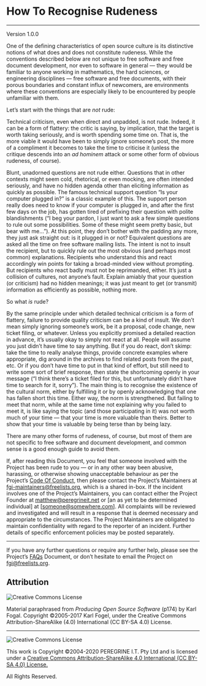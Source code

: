 # How To Recognise Rudeness

---

Version 1.0.0

One of the defining characteristics of open source culture is its distinctive notions of what does and does not constitute rudeness. While the conventions described below are not unique to free software and free document development, nor even to software in general — they would be familiar to anyone working in mathematics, the hard sciences, or engineering disciplines — free software and free documents, with their porous boundaries and constant influx of newcomers, are environments where these conventions are especially likely to be encountered by people unfamiliar with them.

Let&rsquo;s start with the things that are *not* rude:

Technical criticism, even when direct and unpadded, is not rude. Indeed, it can be a form of flattery: the critic is saying, by implication, that the target is worth taking seriously, and is worth spending some time on. That is, the more viable it would have been to simply ignore someone&rsquo;s post, the more of a compliment it becomes to take the time to criticise it (unless the critique descends into an *ad hominem* attack or some other form of obvious rudeness, of course).

Blunt, unadorned questions are not rude either. Questions that in other contexts might seem cold, rhetorical, or even mocking, are often intended seriously, and have no hidden agenda other than eliciting information as quickly as possible. The famous technical support question &ldquo;Is your computer plugged in?&rdquo; is a classic example of this. The support person really does need to know if your computer is plugged in, and after the first few days on the job, has gotten tired of prefixing their question with polite blandishments (&ldquo;I beg your pardon, I just want to ask a few simple questions to rule out some possibilities. Some of these might seem pretty basic, but bear with me&hellip;&rdquo;). At this point, they don&rsquo;t bother with the padding any more, they just ask straight out: is it plugged in or not? Equivalent questions are asked all the time on free software mailing lists. The intent is not to insult the recipient, but to quickly rule out the most obvious (and perhaps most common) explanations. Recipients who understand this and react accordingly win points for taking a broad-minded view without prompting. But recipients who react badly must not be reprimanded, either. It&rsquo;s just a collision of cultures, not anyone&rsquo;s fault. Explain amiably that your question (or criticism) had no hidden meanings; it was just meant to get (or transmit) information as efficiently as possible, nothing more.

So what *is* rude?

By the same principle under which detailed technical criticism is a form of flattery, failure to provide quality criticism can be a kind of insult. We don&rsquo;t mean simply ignoring someone&rsquo;s work, be it a proposal, code change, new ticket filing, or whatever. Unless you explicitly promised a detailed reaction in advance, it&rsquo;s usually okay to simply not react at all. People will assume you just didn&rsquo;t have time to say anything. But if you do react, don&rsquo;t skimp: take the time to really analyse things, provide concrete examples where appropriate, dig around in the archives to find related posts from the past, etc. Or if you don&rsquo;t have time to put in that kind of effort, but still need to write some sort of brief response, then state the shortcoming openly in your message (&ldquo;I think there&rsquo;s a ticket filed for this, but unfortunately didn&rsquo;t have time to search for it, sorry&rdquo;). The main thing is to recognise the existence of the cultural norm, either by fulfilling it or by openly acknowledging that one has fallen short this time. Either way, the norm is strengthened. But failing to meet that norm, while at the same time not explaining why you failed to meet it, is like saying the topic (and those participating in it) was not worth much of your time — that your time is more valuable than theirs. Better to show that your time is valuable by being terse than by being lazy.


There are many other forms of rudeness, of course, but most of them are not specific to free software and document development, and common sense is a good enough guide to avoid them.

If, after reading this Document, you feel that someone involved with the Project has been rude to you &mdash; or in any other way been abusive, harassing, or otherwise showing unacceptable behaviour as per the Project&rsquo;s [Code Of Conduct](), then please contact the Project&rsquo;s Maintainers at <fgi-maintainers@freelists.org>, which is a shared in-box. If the incident involves one of the Project&rsquo;s Maintainers, you can contact either the Project Founder at <matthew@peregrineit.net> or [an as yet to be determined individual] at [someone@somewhere.com]. All complaints will be reviewed and investigated and will result in a response that is deemed necessary and appropriate to the circumstances. The Project Maintainers are obligated to maintain confidentiality with regard to the reporter of an incident. Further details of specific enforcement policies may be posted separately.

---

If you have any further questions or require any further help, please see the Project&rsquo;s [FAQs](FAQs.md) Document, or don&rsquo;t hesitate to email the Project on <fgi@freelists.org>.

## Attribution

![Creative Commons License](https://i.creativecommons.org/l/by-sa/4.0/88x31.png "Creative Commons License")

Material paraphrased from *Producing Open Source Software* (p174) by Karl Fogal. Copyright &copy;2005-2017 Karl Fogel, under the Creative Commons Attribution-ShareAlike (4.0) International (CC BY-SA 4.0) License.

---

![Creative Commons License](https://i.creativecommons.org/l/by-sa/4.0/88x31.png "Creative Commons License")

This work is Copyright &copy;2004-2020 PEREGRINE I.T. Pty Ltd and is licensed under a [Creative Commons Attribution-ShareAlike 4.0 International (CC BY-SA 4.0) License.](https://creativecommons.org/licenses/by-sa/4.0/)

All Rights Reserved.
